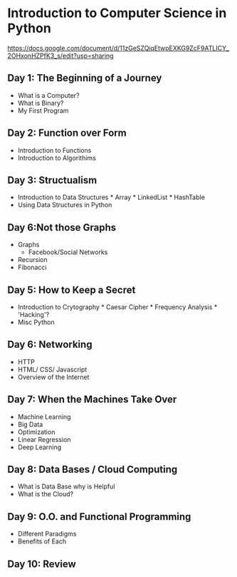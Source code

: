 # Introduction to Computer Science in Python

https://docs.google.com/document/d/11zGeSZQiqEtwpEXKG9ZcF9ATLICY_2OHxonHZPfK3_s/edit?usp=sharing


## Day 1:  The Beginning of a Journey

* What is a Computer?
* What is Binary?
* My First Program

## Day 2:  Function over Form

* Introduction to Functions
* Introduction to Algorithims

## Day 3: Structualism
* Introduction to Data Structures
        * Array
        * LinkedList
        * HashTable
* Using Data Structures in Python

## Day 6:Not those Graphs
* Graphs
    * Facebook/Social Networks
* Recursion
* Fibonacci

## Day 5: How to Keep a Secret 
* Introduction to Crytography 
        * Caesar Cipher 
        * Frequency Analysis 
        * 'Hacking'? 
* Misc Python

## Day 6: Networking 

* HTTP 
* HTML/ CSS/ Javascript
* Overview of the Internet

## Day 7: When the Machines Take Over
* Machine Learning 
* Big Data
* Optimization 
* Linear Regression 
* Deep Learning 

## Day 8: Data Bases / Cloud Computing 
* What is Data Base why is Helpful
* What is the Cloud?

## Day 9: O.O. and Functional Programming
* Different Paradigms
* Benefits of Each

## Day 10: Review 


